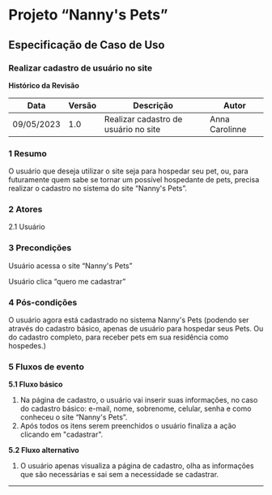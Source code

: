 # **Projeto “Nanny's Pets”**

## **Especificação de Caso de Uso**

### **Realizar cadastro de usuário no site**

**Histórico da Revisão**

| **Data** | **Versão** | **Descrição** | **Autor** |
| --- | --- | --- | --- |
| 09/05/2023 | 1.0 | Realizar cadastro de usuário no site | Anna Carolinne |


### **1 Resumo**

O usuário que deseja utilizar o site seja para hospedar seu pet, ou, para futuramente quem sabe se tornar um possível hospedante de pets, precisa realizar o cadastro no sistema do site “Nanny's Pets”.  

### **2 Atores**

2.1 Usuário  

### **3 Precondições**  

Usuário acessa o site “Nanny's Pets”  

Usuário clica “quero me cadastrar”  


### **4 Pós-condições**  

O usuário agora está cadastrado no sistema Nanny's Pets (podendo ser através do cadastro básico, apenas de usuário para hospedar seus Pets. Ou do cadastro completo, para receber pets em sua residência como hospedes.)  


### **5 Fluxos de evento**

**5.1 Fluxo básico**
1. Na página de cadastro, o usuário vai inserir suas informações, no caso do cadastro básico: e-mail, nome, sobrenome, celular, senha e como conheceu o site “Nanny's Pets”. 
2. Após todos os itens serem preenchidos o usuário finaliza a ação clicando em "cadastrar".

**5.2 Fluxo alternativo**

1. O usuário apenas visualiza a página de cadastro, olha as informações que são necessárias e sai sem a necessidade se cadastrar.

----------------------
